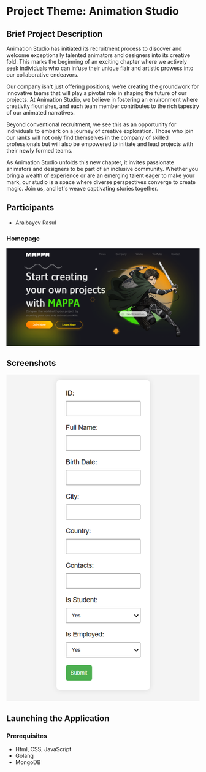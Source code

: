 # Project Theme: Animation Studio


## Brief Project Description

Animation Studio has initiated its recruitment process to discover and welcome exceptionally talented animators and designers into its creative fold. This marks the beginning of an exciting chapter where we actively seek individuals who can infuse their unique flair and artistic prowess into our collaborative endeavors.

Our company isn't just offering positions; we're creating the groundwork for innovative teams that will play a pivotal role in shaping the future of our projects. At Animation Studio, we believe in fostering an environment where creativity flourishes, and each team member contributes to the rich tapestry of our animated narratives.

Beyond conventional recruitment, we see this as an opportunity for individuals to embark on a journey of creative exploration. Those who join our ranks will not only find themselves in the company of skilled professionals but will also be empowered to initiate and lead projects with their newly formed teams.

As Animation Studio unfolds this new chapter, it invites passionate animators and designers to be part of an inclusive community. Whether you bring a wealth of experience or are an emerging talent eager to make your mark, our studio is a space where diverse perspectives converge to create magic. Join us, and let's weave captivating stories together.
## Participants

- Aralbayev Rasul

### Homepage
![Alt Text](./main.png)

## Screenshots
![Alt Text](./form.png)

## Launching the Application

### Prerequisites

- Html, CSS, JavaScript
- Golang
- MongoDB
